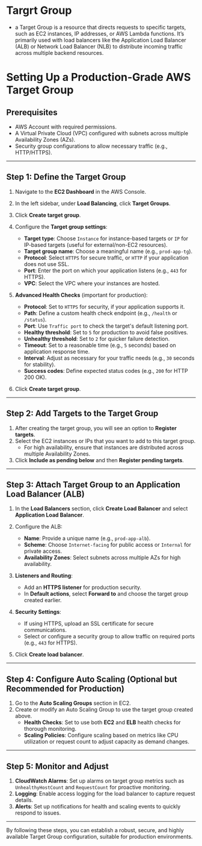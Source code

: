 # Targrt Group
- a Target Group is a resource that directs requests to specific targets, such as EC2 instances, IP addresses, or AWS Lambda functions. It’s primarily used with load balancers like the Application Load Balancer (ALB) or Network Load Balancer (NLB) to distribute incoming traffic across multiple backend resources.


# Setting Up a Production-Grade AWS Target Group

## Prerequisites
- AWS Account with required permissions.
- A Virtual Private Cloud (VPC) configured with subnets across multiple Availability Zones (AZs).
- Security group configurations to allow necessary traffic (e.g., HTTP/HTTPS).

---

## Step 1: Define the Target Group

1. Navigate to the **EC2 Dashboard** in the AWS Console.
2. In the left sidebar, under **Load Balancing**, click **Target Groups**.
3. Click **Create target group**.
4. Configure the **Target group settings**:

   - **Target type**: Choose `Instance` for instance-based targets or `IP` for IP-based targets (useful for external/non-EC2 resources).
   - **Target group name**: Choose a meaningful name (e.g., `prod-app-tg`).
   - **Protocol**: Select `HTTPS` for secure traffic, or `HTTP` if your application does not use SSL.
   - **Port**: Enter the port on which your application listens (e.g., `443` for HTTPS).
   - **VPC**: Select the VPC where your instances are hosted.

5. **Advanced Health Checks** (important for production):

   - **Protocol**: Set to `HTTPS` for security, if your application supports it.
   - **Path**: Define a custom health check endpoint (e.g., `/health` or `/status`).
   - **Port**: Use `Traffic port` to check the target's default listening port.
   - **Healthy threshold**: Set to `5` for production to avoid false positives.
   - **Unhealthy threshold**: Set to `2` for quicker failure detection.
   - **Timeout**: Set to a reasonable time (e.g., `5` seconds) based on application response time.
   - **Interval**: Adjust as necessary for your traffic needs (e.g., `30` seconds for stability).
   - **Success codes**: Define expected status codes (e.g., `200` for HTTP 200 OK).

6. Click **Create target group**.

---

## Step 2: Add Targets to the Target Group

1. After creating the target group, you will see an option to **Register targets**.
2. Select the EC2 instances or IPs that you want to add to this target group.
   - For high availability, ensure that instances are distributed across multiple Availability Zones.
3. Click **Include as pending below** and then **Register pending targets**.

---

## Step 3: Attach Target Group to an Application Load Balancer (ALB)

1. In the **Load Balancers** section, click **Create Load Balancer** and select **Application Load Balancer**.
2. Configure the ALB:
   - **Name**: Provide a unique name (e.g., `prod-app-alb`).
   - **Scheme**: Choose `Internet-facing` for public access or `Internal` for private access.
   - **Availability Zones**: Select subnets across multiple AZs for high availability.
3. **Listeners and Routing**:
   - Add an **HTTPS listener** for production security.
   - In **Default actions**, select **Forward to** and choose the target group created earlier.

4. **Security Settings**:
   - If using HTTPS, upload an SSL certificate for secure communications.
   - Select or configure a security group to allow traffic on required ports (e.g., `443` for HTTPS).

5. Click **Create load balancer**.

---

## Step 4: Configure Auto Scaling (Optional but Recommended for Production)

1. Go to the **Auto Scaling Groups** section in EC2.
2. Create or modify an Auto Scaling Group to use the target group created above.
   - **Health Checks**: Set to use both **EC2** and **ELB** health checks for thorough monitoring.
   - **Scaling Policies**: Configure scaling based on metrics like CPU utilization or request count to adjust capacity as demand changes.

---

## Step 5: Monitor and Adjust

1. **CloudWatch Alarms**: Set up alarms on target group metrics such as `UnhealthyHostCount` and `RequestCount` for proactive monitoring.
2. **Logging**: Enable access logging for the load balancer to capture request details.
3. **Alerts**: Set up notifications for health and scaling events to quickly respond to issues.

---

By following these steps, you can establish a robust, secure, and highly available Target Group configuration, suitable for production environments.
